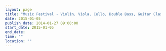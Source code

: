 ```yaml
---
layout: page
title: "Music Festival - Violin, Viola, Cello, Double Bass, Guitar Classes & Junior Vocals"
date: 2015-01-05
publish_date: 2014-01-27 09:00:00
start_date: 2015-01-05
end_date: 
time: ""
location: ""
---
```


